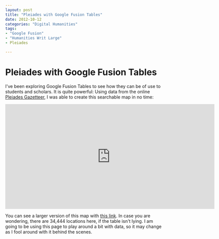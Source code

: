 ```yaml
---
layout: post
title: "Pleiades with Google Fusion Tables"
date: 2012-10-12
categories: "Digital Humanities"
tags:
- "Google Fusion"
- "Humanities Writ Large"
- Pleiades

---
```


# Pleiades with Google Fusion Tables

I've been exploring Google Fusion Tables to see how they can be of use to students and scholars. It is quite powerful: Using data from the online [Pleiades Gazetteer][1], I was able to create this searchable map in no time:

<iframe src="https://www.google.com/fusiontables/embedviz?viz=MAP&amp;q=select+col12+from+1cHHww9Fu2EezAmX0ofZOV4x7FbLP6tt5_x614I0&amp;h=false&amp;lat=42.33012354634199&amp;lng=19.48528451562505&amp;z=5&amp;t=1&amp;l=col12&amp;y=2&amp;tmplt=1" height="400" width="800" frameborder="no" scrolling="no" data-origwidth="800" data-origheight="400" style="width: 663px; height: 331.5px;"></iframe>

You can see a larger version of this map with [this link][2]. In case you are wondering, there are 34,444 locations here, if the table isn't lying. I am going to be using this page to play around a bit with data, so it may change as I fool around with it behind the scenes.

[1]: http://pleiades.stoa.org/ "Pleiades"
[2]: https://www.google.com/fusiontables/embedviz?viz=MAP&q=select+col12+from+1cHHww9Fu2EezAmX0ofZOV4x7FbLP6tt5_x614I0&h=false&lat=42.33012354634199&lng=19.48528451562505&z=5&t=1&l=col12&y=2&tmplt=1
